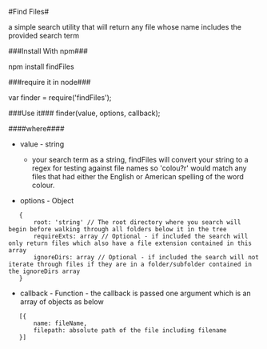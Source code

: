 #Find Files#

a simple search utility that will return any file whose name includes the provided search term

###Install With npm###

npm install findFiles

###require it in node###

var finder = require('findFiles');

###Use it###
finder(value, options, callback);

####where####
* value - string
  + your search term as a string, findFiles will convert your string to a regex for testing against file names so 'colou?r' would match any files that had either the English or American spelling of the word colour.

* options - Object 
```
   {
       root: 'string' // The root directory where you search will begin before walking through all folders below it in the tree
       requireExts: array // Optional - if included the search will only return files which also have a file extension contained in this array
       ignoreDirs: array // Optional - if included the search will not iterate through files if they are in a folder/subfolder contained in the ignoreDirs array
   }

```

* callback - Function - the callback is passed one argument which is an array of objects as below
```
   [{
       name: fileName,
       filepath: absolute path of the file including filename
   }]
```
